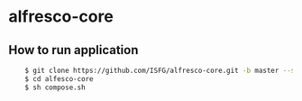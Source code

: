# alfresco-core

## How to run application

```bash
    $ git clone https://github.com/ISFG/alfresco-core.git -b master --single-branch alfresco-core
    $ cd alfesco-core
    $ sh compose.sh
```
